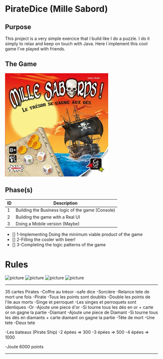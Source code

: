 # PirateDice (Mille Sabord)

## Purpose

This project is a very simple exercice that I build like I do a puzzle. I do it simply to relax and keep on touch with Java. Here I implement this cool game I've played with friends. 

## The Game
![picture](src/Assets/PirateDice.jpg)

## Phase(s)
| ID |                    Description                       |
| ---|------------------------------------------------------|
|  1 |    Building the Business logic of the game (Console) |
|  2 |    Building the game with a Real UI                  |
|  3 |    Doing a Mobile version (Maybe)                    | 


- [] 1-Implementing Doing the minimum viable product of the game
- [] 2-Filling the cooler with beer!
- [] 3-Completing the logic patterns of the game

# Rules

![picture](src/Rules/Rules_0.png)
![picture](src/Rules/Rules_1.png)
![picture](src/Rules/Rules_2.png)
![picture](src/Rules/Rules_3.png)




***
35 cartes Pirates
-Coffre au trésor
        -safe dice
-Sorcière
        -Relance tete de mort une fois
-Pirate 
        -Tous les points sont doublés
        -Double les points de l'ile aux morts
 -Singe et perroquet
        -Les singes et perroquets sont identiques
-Or
        -Ajoute une piece d'or
        -Si tourne tous les dés en or + carte or on gagne la partie 
-Diamant
        -Ajoute une piece de Diamant
        -Si tourne tous les dés en diamants + carte diamant on gagne la partie 
-Tête de mort
        -Une tete
        -Deux tete
    
-Les bateaux (Pirate Ship)
  -2 épées => 300
  -3 épées => 500
  -4 épées => 1000
    
-Joute 6000 points
***
